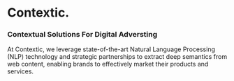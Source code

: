 # Contextic.

### Contextual Solutions For Digital Adversting

At Contextic, we leverage state-of-the-art Natural Language Processing (NLP) technology and strategic partnerships to extract deep semantics from web content, enabling brands to effectively market their products and services. 
